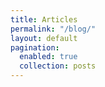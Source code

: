 ```yaml
---
title: Articles
permalink: "/blog/"
layout: default
pagination:
  enabled: true
  collection: posts
---
```


